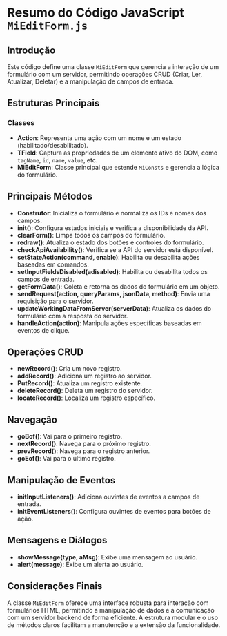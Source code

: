 # Resumo do Código JavaScript `MiEditForm.js`

## Introdução
Este código define uma classe `MiEditForm` que gerencia a interação de um formulário com um servidor, permitindo operações CRUD (Criar, Ler, Atualizar, Deletar) e a manipulação de campos de entrada.

## Estruturas Principais

### Classes
- **Action**: Representa uma ação com um nome e um estado (habilitado/desabilitado).
- **TField**: Captura as propriedades de um elemento ativo do DOM, como `tagName`, `id`, `name`, `value`, etc.
- **MiEditForm**: Classe principal que estende `MiConsts` e gerencia a lógica do formulário.

## Principais Métodos
- **Construtor**: Inicializa o formulário e normaliza os IDs e nomes dos campos.
- **init()**: Configura estados iniciais e verifica a disponibilidade da API.
- **clearForm()**: Limpa todos os campos do formulário.
- **redraw()**: Atualiza o estado dos botões e controles do formulário.
- **checkApiAvailability()**: Verifica se a API do servidor está disponível.
- **setStateAction(command, enable)**: Habilita ou desabilita ações baseadas em comandos.
- **setInputFieldsDisabled(adisabled)**: Habilita ou desabilita todos os campos de entrada.
- **getFormData()**: Coleta e retorna os dados do formulário em um objeto.
- **sendRequest(action, queryParams, jsonData, method)**: Envia uma requisição para o servidor.
- **updateWorkingDataFromServer(serverData)**: Atualiza os dados do formulário com a resposta do servidor.
- **handleAction(action)**: Manipula ações específicas baseadas em eventos de clique.

## Operações CRUD
- **newRecord()**: Cria um novo registro.
- **addRecord()**: Adiciona um registro ao servidor.
- **PutRecord()**: Atualiza um registro existente.
- **deleteRecord()**: Deleta um registro do servidor.
- **locateRecord()**: Localiza um registro específico.

## Navegação
- **goBof()**: Vai para o primeiro registro.
- **nextRecord()**: Navega para o próximo registro.
- **prevRecord()**: Navega para o registro anterior.
- **goEof()**: Vai para o último registro.

## Manipulação de Eventos
- **initInputListeners()**: Adiciona ouvintes de eventos a campos de entrada.
- **initEventListeners()**: Configura ouvintes de eventos para botões de ação.

## Mensagens e Diálogos
- **showMessage(type, aMsg)**: Exibe uma mensagem ao usuário.
- **alert(message)**: Exibe um alerta ao usuário.

## Considerações Finais
A classe `MiEditForm` oferece uma interface robusta para interação com formulários HTML, permitindo a manipulação de dados e a comunicação com um servidor backend de forma eficiente. A estrutura modular e o uso de métodos claros facilitam a manutenção e a extensão da funcionalidade.
